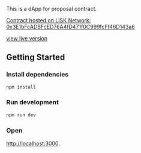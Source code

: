This is a dApp for proposal contract.

[Contract hosted on LISK Network: 0x3E1bFcADBFcED76A4fD471f0C999fcFf46D143a6](https://sepolia-blockscout.lisk.com/address/0x3E1bFcADBFcED76A4fD471f0C999fcFf46D143a6?tab=contract)

[view live version](https://proposal-contract-fe.vercel.app/)

## Getting Started

### Install dependencies

```bash
npm install
```

### Run development

```bash
npm run dev
```

### Open

[http://localhost:3000](http://localhost:3000).
